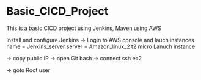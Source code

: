 # Basic_CICD_Project
This is a basic CICD project using Jenkins, Maven using AWS


Install and configure Jenkins
-> Login to AWS console and lauch instances name = Jenkins_server server = Amazon_linux_2 t2 micro Lanuch instance

-> copy public IP -> open Git bash -> connect ssh ec2

-> goto Root user
